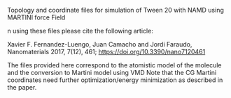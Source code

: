Topology and coordinate files for simulation of Tween 20 with NAMD using MARTINI force Field

n using these files please cite the following article:

Xavier F. Fernandez-Luengo, Juan Camacho and Jordi Faraudo, Nanomaterials 2017, 7(12), 461; https://doi.org/10.3390/nano7120461


The files provided here correspond to the atomistic model of the molecule and the conversion to Martini model using VMD
Note that the CG Martini coordinates need further optimization/energy minimization as described in the paper.

